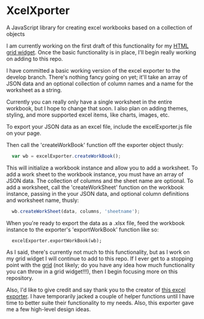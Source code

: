 # XcelXporter
A JavaScript library for creating excel workbooks based on a collection of objects

I am currently working on the first draft of this functionality for my [HTML grid widget](https://github.com/mosbymc/HTML-Data-Grid-Widget). Once the basic functionality is in place, I'll begin really working on adding to this repo.

I have committed a basic working version of the excel exporter to the develop branch. There's nothing fancy going on yet; it'll take an array of JSON data and an optional collection of column names and a name for the worksheet as a string.

Currently you can really only have a single worksheet in the entire workbook, but I hope to change that soon. I also plan on adding themes, styling, and more supported excel items, like charts, images, etc.

To export your JSON data as an excel file, include the excelExporter.js file on your page.

Then call the 'createWorkBook' function off the exporter object thusly:
```javascript
  var wb = excelExporter.createWorkBook();
```

This will initialize a workbook instance and allow you to add a worksheet. To add a work sheet to the workbook instance, you must have an array of JSON data. The collection of columns and the sheet name are optional. To add a worksheet, call the 'createWorkSheet' function on the workbook instance, passing in the your JSON data, and optional column definitions and worksheet name, thusly:
```javascript
  wb.createWorkSheet(data, columns, 'sheetname');
```
When you're ready to export the data as a .xlsx file, feed the workbook instance to the exporter's 'exportWorkBook' function like so:
```
  excelExporter.exportWorkBook(wb);
```

As I said, there's currently not much to this functionality, but as I work on my grid widget I will continue to add to this repo. If I ever get to a stopping point with the [grid](https://github.com/mosbymc/HTML-Data-Grid-Widget) (not likely; do you have any idea how much functionality you can throw in a grid widget!!!), then I begin focusing more on this repository.

Also, I'd like to give credit and say thank you to the creator of [this excel exporter](http://excelbuilderjs.com/). I have temporarily jacked a couple of helper functions until I have time to better suite their functionality to my needs. Also, this exporter gave me a few high-level design ideas.
